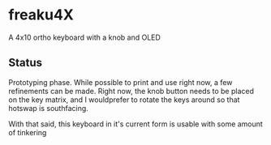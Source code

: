 # freaku4X

A 4x10 ortho keyboard with a knob and OLED



## Status
Prototyping phase. While possible to print and use right now, a few refinements can be made.
Right now, the knob button needs to be placed on the key matrix, and I wouldprefer to rotate the keys around so that hotswap is southfacing.

With that said, this keyboard in it's current form is usable with some amount of tinkering
